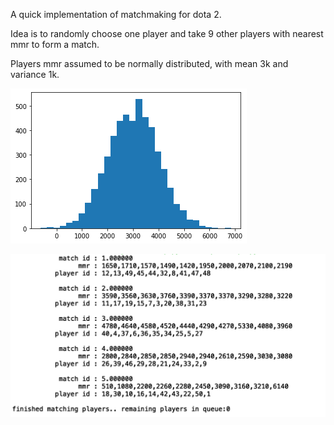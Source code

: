 A quick implementation of matchmaking for dota 2.  

Idea is to randomly choose one player and take 9 other players with nearest mmr to form a match.

 Players mmr assumed to be normally distributed, with mean 3k and variance 1k.


 ![mmr distribution](./images/mmr.png)


![example with 50 players](./images/example.png)
